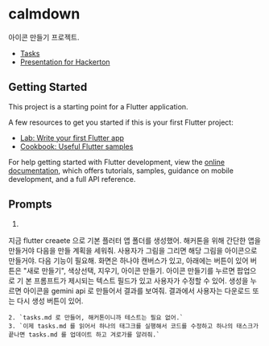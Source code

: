# calmdown

아이콘 만들기 프로젝트.

* [Tasks](tasks.md)
* [Presentation for Hackerton](presentation.md)

## Getting Started

This project is a starting point for a Flutter application.

A few resources to get you started if this is your first Flutter project:

- [Lab: Write your first Flutter app](https://docs.flutter.dev/get-started/codelab)
- [Cookbook: Useful Flutter samples](https://docs.flutter.dev/cookbook)

For help getting started with Flutter development, view the
[online documentation](https://docs.flutter.dev/), which offers tutorials,
samples, guidance on mobile development, and a full API reference.

## Prompts

1. ```
지금 flutter creaete 으로 기본 플러터 앱 폴더를 생성했어. 해커톤을 위해 간단한 앱을 만들거야 다음을 만들 계획을 세워줘.
사용자가 그림을 그리면 해당 그림을 아이콘으로 만들거야. 다음 기능이 필요해. 화면은 하나야 캔버스가 있고, 아래에는 버튼이 있어 버튼은 "새로 만들기", 색상선택, 지우기, 아이콘 만들기. 아이콘 만들기를 누르면 팝업으로 기
본 프롬프트가 제시되는 텍스트 필드가 있고 사용자가 수정할 수 있어. 생성을 누르면 아이콘을 gemini api 로 만들어서 결과를 보여줘. 결과에서 사용자는 다운로드 또는 다시 생성 버튼이 있어.
```
2. `tasks.md 로 만들어, 해커톤이니까 테스트는 필요 없어.`
3. `이제 tasks.md 를 읽어서 하나의 태그크를 실행해서 코드를 수정하고 하나의 태스크가 끝나면 tasks.md 를 업데이트 하고 겨로가를 알려줘.`
